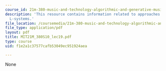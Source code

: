 ```yaml
---
course_id: 21m-380-music-and-technology-algorithmic-and-generative-music-spring-2010
description: 'This resource contains information related to approaches: grammars and
  L-systems.'
file_location: /coursemedia/21m-380-music-and-technology-algorithmic-and-generative-music-spring-2010/f1e2a1c37577cafb53049ec951924aea_MIT21M_380S10_lec19.pdf
file_type: application/pdf
layout: pdf
title: MIT21M_380S10_lec19.pdf
type: course
uid: f1e2a1c37577cafb53049ec951924aea

---
```

None